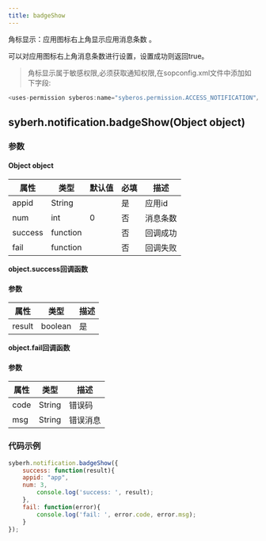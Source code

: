 ```yaml
---
title: badgeShow
---
```



角标显示：应用图标右上角显示应用消息条数 。

可以对应用图标右上角消息条数进行设置，设置成功则返回true。

> 角标显示属于敏感权限,必须获取通知权限,在sopconfig.xml文件中添加如下字段:

``` javascript
<uses-permission syberos:name="syberos.permission.ACCESS_NOTIFICATION"/>
```

## syberh.notification.badgeShow(Object object)
### **参数**
#### Object object
| 属性     | 类型   | 默认值  |  必填 | 描述                         |
| ---------- | ------- | -------- | ---------------- | ----------------------------------
| appid | String |       | 是       | 应用id                           |
| num | int |  0     | 否       | 消息条数                           |
| success | function |        | 否       | 回调成功                    |
| fail   | function |        | 否       | 回调失败                    |

**object.success回调函数**
#### 参数
| 属性 | 类型   | 描述         |
| ---- | ------ | ------------ |
| result | boolean  | 是     | 返回true, 表示执行成功  |

**object.fail回调函数**
#### 参数
| 属性 | 类型   | 描述     |
| ---- | ------ | -------- |
| code | String | 错误码   |
| msg  | String | 错误消息 |


### **代码示例**
``` javascript
syberh.notification.badgeShow({
	success: function(result){
    appid: "app",
    num: 3,
		console.log('success: ', result);
	},
	fail: function(error){
		console.log('fail: ', error.code, error.msg);
	}
});
```
